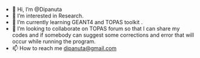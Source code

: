 - 👋 Hi, I’m @Dipanuta
- 👀 I’m interested in Research.
- 🌱 I’m currently learning GEANT4 and TOPAS toolkit .
- 💞️ I’m looking to collaborate on TOPAS forum so that I can share my codes and if somebody can suggest some corrections and error that will occur while running the program.
- 📫 How to reach me dipanuta@gmail.com

<!---
Dipanuta/Dipanuta is a ✨ special ✨ repository because its `README.md` (this file) appears on your GitHub profile.
You can click the Preview link to take a look at your changes.
--->
